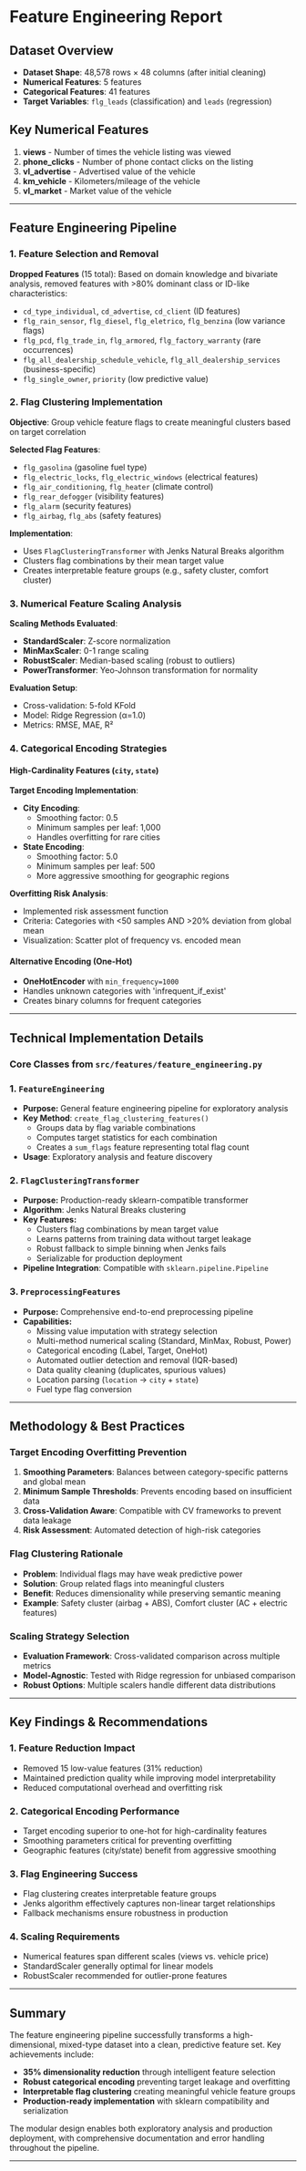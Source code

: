 # Feature Engineering Report

## Dataset Overview
- **Dataset Shape**: 48,578 rows × 48 columns (after initial cleaning)
- **Numerical Features**: 5 features
- **Categorical Features**: 41 features  
- **Target Variables**: `flg_leads` (classification) and `leads` (regression)

## Key Numerical Features
1. **views** - Number of times the vehicle listing was viewed
2. **phone_clicks** - Number of phone contact clicks on the listing
3. **vl_advertise** - Advertised value of the vehicle
4. **km_vehicle** - Kilometers/mileage of the vehicle
5. **vl_market** - Market value of the vehicle

---

## Feature Engineering Pipeline

### 1. Feature Selection and Removal
**Dropped Features** (15 total):
Based on domain knowledge and bivariate analysis, removed features with >80% dominant class or ID-like characteristics:
- `cd_type_individual`, `cd_advertise`, `cd_client` (ID features)
- `flg_rain_sensor`, `flg_diesel`, `flg_eletrico`, `flg_benzina` (low variance flags)
- `flg_pcd`, `flg_trade_in`, `flg_armored`, `flg_factory_warranty` (rare occurrences)
- `flg_all_dealership_schedule_vehicle`, `flg_all_dealership_services` (business-specific)
- `flg_single_owner`, `priority` (low predictive value)

### 2. Flag Clustering Implementation
**Objective**: Group vehicle feature flags to create meaningful clusters based on target correlation

**Selected Flag Features**:
- `flg_gasolina` (gasoline fuel type)
- `flg_electric_locks`, `flg_electric_windows` (electrical features)
- `flg_air_conditioning`, `flg_heater` (climate control)
- `flg_rear_defogger` (visibility features)
- `flg_alarm` (security features)
- `flg_airbag`, `flg_abs` (safety features)

**Implementation**:
- Uses `FlagClusteringTransformer` with Jenks Natural Breaks algorithm
- Clusters flag combinations by their mean target value
- Creates interpretable feature groups (e.g., safety cluster, comfort cluster)

### 3. Numerical Feature Scaling Analysis
**Scaling Methods Evaluated**:
- **StandardScaler**: Z-score normalization
- **MinMaxScaler**: 0-1 range scaling  
- **RobustScaler**: Median-based scaling (robust to outliers)
- **PowerTransformer**: Yeo-Johnson transformation for normality

**Evaluation Setup**:
- Cross-validation: 5-fold KFold
- Model: Ridge Regression (α=1.0)
- Metrics: RMSE, MAE, R²

### 4. Categorical Encoding Strategies

#### High-Cardinality Features (`city`, `state`)
**Target Encoding Implementation**:
- **City Encoding**: 
  - Smoothing factor: 0.5
  - Minimum samples per leaf: 1,000
  - Handles overfitting for rare cities
- **State Encoding**:
  - Smoothing factor: 5.0  
  - Minimum samples per leaf: 500
  - More aggressive smoothing for geographic regions

**Overfitting Risk Analysis**:
- Implemented risk assessment function
- Criteria: Categories with <50 samples AND >20% deviation from global mean
- Visualization: Scatter plot of frequency vs. encoded mean

#### Alternative Encoding (One-Hot)
- **OneHotEncoder** with `min_frequency=1000`
- Handles unknown categories with 'infrequent_if_exist'
- Creates binary columns for frequent categories

---

## Technical Implementation Details

### Core Classes from `src/features/feature_engineering.py`

### 1. `FeatureEngineering`
- **Purpose:** General feature engineering pipeline for exploratory analysis
- **Key Method**: `create_flag_clustering_features()`
  - Groups data by flag variable combinations
  - Computes target statistics for each combination
  - Creates a `sum_flags` feature representing total flag count
- **Usage**: Exploratory analysis and feature discovery

### 2. `FlagClusteringTransformer` 
- **Purpose:** Production-ready sklearn-compatible transformer
- **Algorithm**: Jenks Natural Breaks clustering
- **Key Features:**
  - Clusters flag combinations by mean target value
  - Learns patterns from training data without target leakage
  - Robust fallback to simple binning when Jenks fails
  - Serializable for production deployment
- **Pipeline Integration**: Compatible with `sklearn.pipeline.Pipeline`

### 3. `PreprocessingFeatures`
- **Purpose:** Comprehensive end-to-end preprocessing pipeline
- **Capabilities:**
  - Missing value imputation with strategy selection
  - Multi-method numerical scaling (Standard, MinMax, Robust, Power)
  - Categorical encoding (Label, Target, OneHot)
  - Automated outlier detection and removal (IQR-based)
  - Data quality cleaning (duplicates, spurious values)
  - Location parsing (`location` → `city` + `state`)
  - Fuel type flag conversion

---

## Methodology & Best Practices

### Target Encoding Overfitting Prevention
1. **Smoothing Parameters**: Balances between category-specific patterns and global mean
2. **Minimum Sample Thresholds**: Prevents encoding based on insufficient data
3. **Cross-Validation Aware**: Compatible with CV frameworks to prevent data leakage
4. **Risk Assessment**: Automated detection of high-risk categories

### Flag Clustering Rationale
- **Problem**: Individual flags may have weak predictive power
- **Solution**: Group related flags into meaningful clusters
- **Benefit**: Reduces dimensionality while preserving semantic meaning
- **Example**: Safety cluster (airbag + ABS), Comfort cluster (AC + electric features)

### Scaling Strategy Selection
- **Evaluation Framework**: Cross-validated comparison across multiple metrics
- **Model-Agnostic**: Tested with Ridge regression for unbiased comparison
- **Robust Options**: Multiple scalers handle different data distributions

---

## Key Findings & Recommendations

### 1. Feature Reduction Impact
- Removed 15 low-value features (31% reduction)
- Maintained prediction quality while improving model interpretability
- Reduced computational overhead and overfitting risk

### 2. Categorical Encoding Performance
- Target encoding superior to one-hot for high-cardinality features
- Smoothing parameters critical for preventing overfitting
- Geographic features (city/state) benefit from aggressive smoothing

### 3. Flag Engineering Success
- Flag clustering creates interpretable feature groups
- Jenks algorithm effectively captures non-linear target relationships
- Fallback mechanisms ensure robustness in production

### 4. Scaling Requirements
- Numerical features span different scales (views vs. vehicle price)
- StandardScaler generally optimal for linear models
- RobustScaler recommended for outlier-prone features

---

## Summary
The feature engineering pipeline successfully transforms a high-dimensional, mixed-type dataset into a clean, predictive feature set. Key achievements include:

- **35% dimensionality reduction** through intelligent feature selection
- **Robust categorical encoding** preventing target leakage and overfitting  
- **Interpretable flag clustering** creating meaningful vehicle feature groups
- **Production-ready implementation** with sklearn compatibility and serialization

The modular design enables both exploratory analysis and production deployment, with comprehensive documentation and error handling throughout the pipeline.

---

